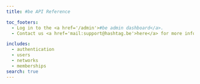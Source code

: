 ```yaml
---
title: #be API Reference

toc_footers:
  - Log in to the <a href='/admin'>#be admin dashboard</a>.
  - Contact us <a href='mail:support@hashtag.be'>here</a> for more information.

includes:
  - authentication
  - users
  - networks
  - memberships
search: true
---
```

